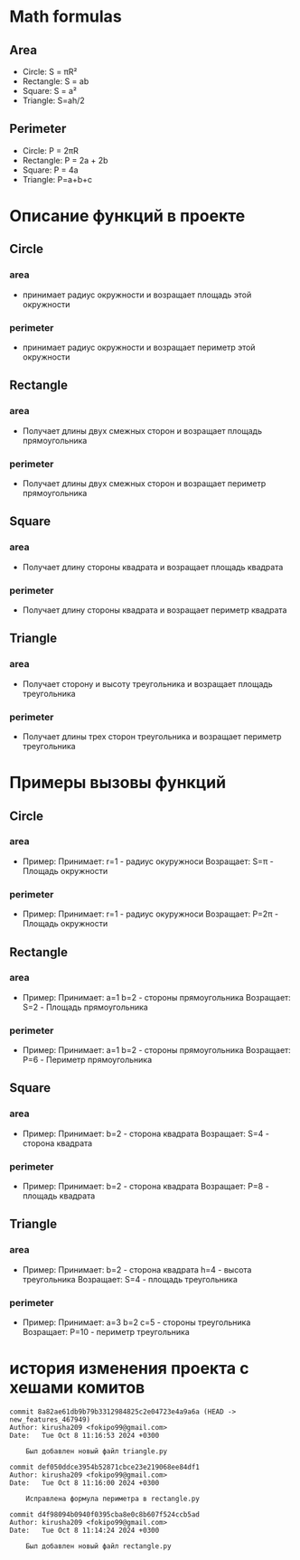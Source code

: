 # Math formulas
## Area
- Circle: S = πR²
- Rectangle: S = ab
- Square: S = a²
- Triangle: S=ah/2

## Perimeter
- Circle: P = 2πR
- Rectangle: P = 2a + 2b
- Square: P = 4a
- Triangle: P=a+b+c


# Описание функций в проекте

## Circle
### area
- принимает радиус окружности и возращает площадь этой окружности
### perimeter
- принимает радиус окружности и возращает периметр этой окружности

## Rectangle
### area
- Получает длины двух смежных сторон и возращает площадь прямоугольника
### perimeter
- Получает длины двух смежных сторон и возращает периметр прямоугольника

## Square
### area
- Получает длину стороны квадрата и возращает площадь квадрата
### perimeter
- Получает длину стороны квадрата и возращает периметр квадрата

## Triangle
### area
- Получает сторону и высоту треугольника и возращает площадь треугольника
### perimeter
- Получает длины трех сторон треугольника и возращает периметр треугольника


# Примеры вызовы функций
## Circle
### area
- Пример:
    Принимает:
    r=1 - радиус окуружноси
    Возращает:
    S=π - Площадь окружности
### perimeter
- Пример:
    Принимает:
    r=1 - радиус окуружноси
    Возращает:
    P=2π - Площадь окружности

## Rectangle
### area
- Пример:
    Принимает:
    a=1 b=2 - стороны прямоугольника
    Возращает:
    S=2 - Площадь прямоугольника
### perimeter
- Пример:
    Принимает:
    a=1 b=2 - стороны прямоугольника
    Возращает:
    P=6 - Периметр прямоугольника

## Square
### area
- Пример:
    Принимает:
    b=2 - сторона квадрата
    Возращает:
    S=4 - сторона квадрата
### perimeter
- Пример:
    Принимает:
    b=2 - сторона квадрата
    Возращает:
    P=8 - площадь квадрата

## Triangle
### area
- Пример:
    Принимает:
    b=2 - сторона квадрата
    h=4 - высота треугольника
    Возращает:
    S=4 - площадь треугольника
### perimeter
- Пример:
    Принимает:
    a=3 b=2 c=5 - стороны треугольника
    Возращает:
    P=10 - периметр треугольника


#  история изменения проекта с хешами комитов
    commit 8a82ae61db9b79b3312984825c2e04723e4a9a6a (HEAD -> new_features_467949)
    Author: kirusha209 <fokipo99@gmail.com>
    Date:   Tue Oct 8 11:16:53 2024 +0300

        Был добавлен новый файл triangle.py

    commit def050ddce3954b52871cbce23e219068ee84df1
    Author: kirusha209 <fokipo99@gmail.com>
    Date:   Tue Oct 8 11:16:00 2024 +0300

        Исправлена формула периметра в rectangle.py

    commit d4f98094b0940f0395cba8e0c8b607f524ccb5ad
    Author: kirusha209 <fokipo99@gmail.com>
    Date:   Tue Oct 8 11:14:24 2024 +0300

        Был добавлен новый файл rectangle.py